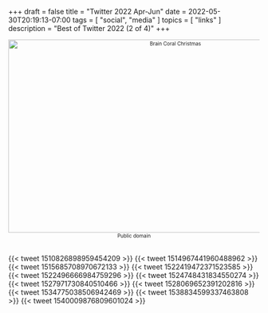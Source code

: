 +++
draft = false
title = "Twitter 2022 Apr-Jun"
date = 2022-05-30T20:19:13-07:00
tags = [
  "social",
  "media"
  ]
topics = [
  "links"
]
description = "Best of Twitter 2022 (2 of 4)"
+++
<div align="center" style="font-size:x-small"><img src="https://milkfish08.s3.amazonaws.com/photo/blog/15427837544_8a85f583df_h.jpg" width="654" height="388" alt="Brain Coral Christmas"
title="Brain Coral Christmas" /><br />
Public domain</div><br clear="all" />

{{< tweet 1510826898959454209 >}}
{{< tweet 1514967441960488962 >}}
{{< tweet 1515685708970672133 >}}
{{< tweet 1522419472371523585 >}}
{{< tweet 1522496666984759296 >}}
{{< tweet 1524748431834550274 >}}
{{< tweet 1527971730840510466 >}}
{{< tweet 1528069652391202816 >}}
{{< tweet 1534775038506942469 >}}
{{< tweet 1538834599337463808 >}}
{{< tweet 1540009876809601024 >}}
